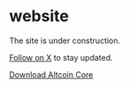 # website

The site is under construction.

<a href="https://x.com/altcoin_project">Follow on X</a> to stay updated.

<a href="https://github.com/altcoin_project/altcoin/releases">Download Altcoin Core</a>
